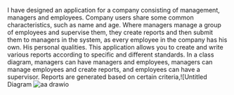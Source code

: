 I have designed an application for a company consisting of management, managers and employees. Company users share some common characteristics, such as name and age. Where managers manage a group of employees and supervise them, they create reports and then submit them to managers in the system, as every employee in the company has his own. His personal qualities.
This application allows you to create and write various reports according to specific and different standards.
In a class diagram, managers can have managers and employees, managers can manage employees and create reports, and employees can have a supervisor. Reports are generated based on certain criteria,![Untitled Diagram 
![aa drawio](https://github.com/ameenishtayeh/ass2/assets/100160291/b4ef16a8-54dd-4f89-ac51-feb9275cb8de)
